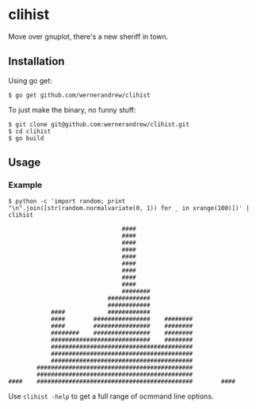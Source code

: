 # clihist

Move over gnuplot, there's a new sheriff in town.

## Installation

Using go get:

```
$ go get github.com/wernerandrew/clihist
```

To just make the binary, no funny stuff:

```
$ git clone git@github.com:wernerandrew/clihist.git
$ cd clihist
$ go build
```

## Usage

### Example

```
$ python -c 'import random; print "\n".join([str(random.normalvariate(0, 1)) for _ in xrange(100)])' | clihist

                                ####
                                ####
                                ####
                                ####
                                ####
                                ####
                                ####
                                ####
                                ####
                                ########
                            ############
                            ############
            ####            ############
            ####        ################    ########
            ####        ################    ########
            ########    ################    ########
            ############################    ########
            ########################################
            ########################################
            ########################################
        ############################################
        ############################################
####    ############################################        ####
```

Use `clihist -help` to get a full range of ocmmand line options.
